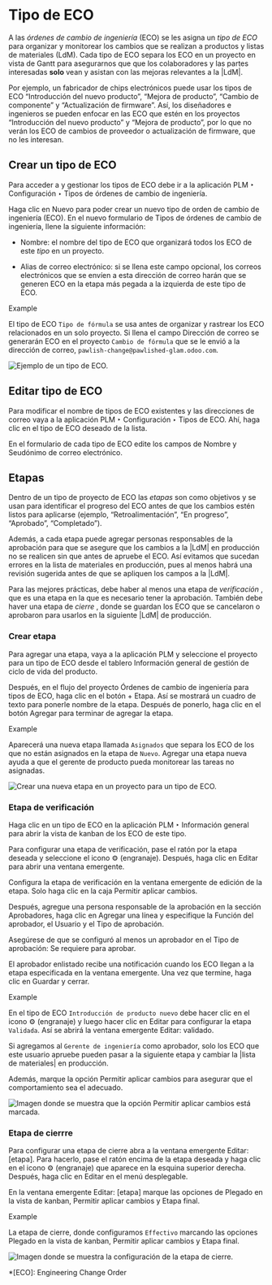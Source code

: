 # Tipo de ECO

A las _órdenes de cambio de ingeniería_ (ECO) se les asigna un _tipo de ECO_
para organizar y monitorear los cambios que se realizan a productos y listas
de materiales (LdM). Cada tipo de ECO separa los ECO en un proyecto en vista
de Gantt para asegurarnos que que los colaboradores y las partes interesadas
**solo** vean y asistan con las mejoras relevantes a la |LdM|.

Por ejemplo, un fabricador de chips electrónicos puede usar los tipos de ECO
“Introducción del nuevo producto”, “Mejora de producto”, “Cambio de
componente” y “Actualización de firmware”. Así, los diseñadores e ingenieros
se pueden enfocar en las ECO que estén en los proyectos “Introducción del
nuevo producto” y “Mejora de producto”, por lo que no verán los ECO de cambios
de proveedor o actualización de firmware, que no les interesan.

## Crear un tipo de ECO

Para acceder a y gestionar los tipos de ECO debe ir a la aplicación PLM ‣
Configuración ‣ Tipos de órdenes de cambio de ingeniería.

Haga clic en Nuevo para poder crear un nuevo tipo de orden de cambio de
ingeniería (ECO). En el nuevo formulario de Tipos de órdenes de cambio de
ingeniería, llene la siguiente información:

  * Nombre: el nombre del tipo de ECO que organizará todos los ECO de este _tipo_ en un proyecto.

  * Alias de correo electrónico: si se llena este campo opcional, los correos electrónicos que se envíen a esta dirección de correo harán que se generen ECO en la etapa más pegada a la izquierda de este tipo de ECO.

Example

El tipo de ECO `Tipo de fórmula` se usa antes de organizar y rastrear los ECO
relacionados en un solo proyecto. Si llena el campo Dirección de correo se
generarán ECO en el proyecto `Cambio de fórmula` que se le envió a la
dirección de correo, `pawlish-change@pawlished-glam.odoo.com`.

![Ejemplo de un tipo de ECO.](../../../../_images/create-eco-type.png)

## Editar tipo de ECO

Para modificar el nombre de tipos de ECO existentes y las direcciones de
correo vaya a la aplicación PLM ‣ Configuración ‣ Tipos de ECO. Ahí, haga clic
en el tipo de ECO deseado de la lista.

En el formulario de cada tipo de ECO edite los campos de Nombre y Seudónimo de
correo electrónico.

## Etapas

Dentro de un tipo de proyecto de ECO las _etapas_ son como objetivos y se usan
para identificar el progreso del ECO antes de que los cambios estén listos
para aplicarse (ejemplo, “Retroalimentación”, “En progreso”, “Aprobado”,
“Completado”).

Además, a cada etapa puede agregar personas responsables de la aprobación para
que se asegure que los cambios a la |LdM| en producción no se realicen sin que
antes de apruebe el ECO. Así evitamos que sucedan errores en la lista de
materiales en producción, pues al menos habrá una revisión sugerida antes de
que se apliquen los campos a la |LdM|.

Para las mejores prácticas, debe haber al menos una etapa de _verificación_ ,
que es una etapa en la que es necesario tener la aprobación. También debe
haver una etapa de _cierre_ , donde se guardan los ECO que se cancelaron o
aprobaron para usarlos en la siguiente |LdM| de producción.

### Crear etapa

Para agregar una etapa, vaya a la aplicación PLM y seleccione el proyecto para
un tipo de ECO desde el tablero Información general de gestión de ciclo de
vida del producto.

Después, en el flujo del proyecto Órdenes de cambio de ingeniería para tipos
de ECO, haga clic en el botón \+ Etapa. Así se mostrará un cuadro de texto
para ponerle nombre de la etapa. Después de ponerlo, haga clic en el botón
Agregar para terminar de agregar la etapa.

Example

Aparecerá una nueva etapa llamada `Asignados` que separa los ECO de los que no
están asignados en la etapa de `Nuevo`. Agregar una etapa nueva ayuda a que el
gerente de producto pueda monitorear las tareas no asignadas.

![Crear una nueva etapa en un proyecto para un tipo de
ECO.](../../../../_images/create-stage.png)

### Etapa de verificación

Haga clic en un tipo de ECO en la aplicación PLM ‣ Información general para
abrir la vista de kanban de los ECO de este tipo.

Para configurar una etapa de verificación, pase el ratón por la etapa deseada
y seleccione el icono ⚙️ (engranaje). Después, haga clic en Editar para abrir
una ventana emergente.

Configura la etapa de verificación en la ventana emergente de edición de la
etapa. Solo haga clic en la caja Permitir aplicar cambios.

Después, agregue una persona responsable de la aprobación en la sección
Aprobadores, haga clic en Agregar una línea y especifique la Función del
aprobador, el Usuario y el Tipo de aprobación.

Asegúrese de que se configuró al menos un aprobador en el Tipo de aprobación:
Se requiere para aprobar.

El aprobador enlistado recibe una notificación cuando los ECO llegan a la
etapa especificada en la ventana emergente. Una vez que termine, haga clic en
Guardar y cerrar.

Example

En el tipo de ECO `Introducción de producto nuevo` debe hacer clic en el icono
⚙️ (engranaje) y luego hacer clic en Editar para configurar la etapa
`Validada`. Así se abrirá la ventana emergente Editar: validado.

Si agregamos al `Gerente de ingeniería` como aprobador, solo los ECO que este
usuario apruebe pueden pasar a la siguiente etapa y cambiar la |lista de
materiales| en producción.

Además, marque la opción Permitir aplicar cambios para asegurar que el
comportamiento sea el adecuado.

![Imagen donde se muestra que la opción *Permitir aplicar cambios* está
marcada.](../../../../_images/verification-stage.png)

### Etapa de cierrre

Para configurar una etapa de cierre abra a la ventana emergente Editar:
[etapa]. Para hacerlo, pase el ratón encima de la etapa deseada y haga clic en
el icono ⚙️ (engranaje) que aparece en la esquina superior derecha. Después,
haga clic en Editar en el menú desplegable.

En la ventana emergente Editar: [etapa] marque las opciones de Plegado en la
vista de kanban, Permitir aplicar cambios y Etapa final.

Example

La etapa de cierre, donde configuramos `Effectivo` marcando las opciones
Plegado en la vista de kanban, Permitir aplicar cambios y Etapa final.

![Imagen donde se muestra la configuración de la etapa de
cierre.](../../../../_images/closing-stage.png)

  *[ECO]: Engineering Change Order

